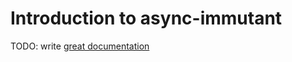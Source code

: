 # Introduction to async-immutant

TODO: write [great documentation](http://jacobian.org/writing/what-to-write/)
